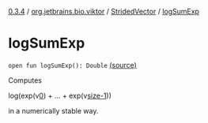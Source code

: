[0.3.4](../../index.md) / [org.jetbrains.bio.viktor](../index.md) / [StridedVector](index.md) / [logSumExp](.)

# logSumExp

`open fun logSumExp(): Double` [(source)](https://github.com/JetBrains-Research/viktor/blob/0.3.4/src/main/kotlin/org/jetbrains/bio/viktor/StridedVector.kt#L323)

Computes

log(exp(v[0](#)) + ... + exp(v[size-1](#)))

in a numerically stable way.

